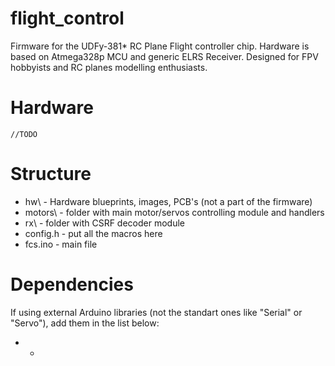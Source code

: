 # flight_control
Firmware for the UDFy-381* RC Plane Flight controller chip. Hardware is based on Atmega328p MCU and generic ELRS Receiver. Designed for FPV hobbyists and RC planes modelling enthusiasts. 

# Hardware
    //TODO

# Structure
 * hw\ - Hardware blueprints, images, PCB's (not a part of the firmware)
 * motors\ - folder with main motor/servos controlling module and handlers
 * rx\ - folder with CSRF decoder module
 * config.h - put all the macros here
 * fcs.ino - main file

# Dependencies
If using external Arduino libraries (not the standart ones like "Serial" or "Servo"), add them in the list below:
  * - 
